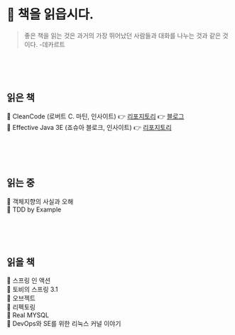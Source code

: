 # 📖 책을 읽읍시다.
  > 좋은 책을 읽는 것은 과거의 가장 뛰어났던 사람들과 대화를 나누는 것과 같은 것이다. 
  > -데카르트
  
<br>
<br>
<br>

## 읽은 책
📒 CleanCode (로버트 C. 마틴, 인사이트) 👉 [리포지토리]() 👉 [블로그](https://alkhwa-113.tistory.com/category/%EC%B1%85%EC%9D%BD%EA%B8%B0/%ED%81%B4%EB%A6%B0%EC%BD%94%EB%93%9C)  
📒 Effective Java 3E (죠슈아 블로크, 인사이트) 👉 [리포지토리](https://github.com/cmg1411/effectiveJava)

<br>
<br>
<br>

## 읽는 중

📒 객체지향의 사실과 오해  
📒 TDD by Example  


<br>
<br>
<br>

## 읽을 책
📒 스프링 인 액션  
📒 토비의 스프링 3.1  
📒 오브젝트  
📒 리펙토링  
📒 Real MYSQL  
📒 DevOps와 SE를 위한 리눅스 커널 이야기

